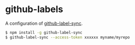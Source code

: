 # github-labels
A configuration of [github-label-sync](https://github.com/Financial-Times/github-label-sync).

```sh
$ npm install -g github-label-sync
$ github-label-sync --access-token xxxxxx myname/myrepo
```